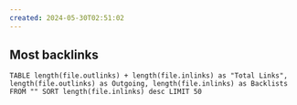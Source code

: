 ```yaml
---
created: 2024-05-30T02:51:02
---
```

## Most backlinks
```dataview
TABLE length(file.outlinks) + length(file.inlinks) as "Total Links", length(file.outlinks) as Outgoing, length(file.inlinks) as Backlists FROM "" SORT length(file.inlinks) desc LIMIT 50
```